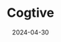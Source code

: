 ---  
layout: startup_page  
title: "Cogtive"  
id: "cogtive.com"  
permalink: "/cogtivecogtive.com04302024/"  
website: "https://www.cogtive.com/"  
funding_round: "Seed"  
funding_amount: "R$10M"  
investors: "Indicator Capital"  
about: "Cogtive enhances manufacturing productivity using IoT technologies, digital twins, and AI. Their solution provides a comprehensive view of the plant floor, analyzing machine efficiency and optimizing production flow. This helps manufacturers, regardless of their digital maturity, operate at maximum capacity."  
markets: "Manufacturing, IoT, AI, Software Development"  
hq: "São Paulo, São Paulo, Brazil"  
founded_year: "2017"  
linkedin: "https://www.linkedin.com/company/cogtive"  
twitter: ""  
instagram: ""  
facebook: ""  
crunchbase: "https://www.crunchbase.com/organization/cogtive?utm_source=linkedin&utm_medium=referral&utm_campaign=linkedin_companies&utm_content=profile_cta_anon&trk=funding_crunchbase"  
pitchbook: ""  

date_display: "30-Apr-2024"  
date: "2024-04-30"

# SEO Optimization  
meta_title: "Cogtive - Seed Funding (R$10M)"  
meta_description: "Cogtive, Cogtive enhances manufacturing productivity using IoT technologies, digital twins, and AI. Their solution provides a comprehensive view of the plant f..."  
meta_keywords: "Cogtive, Manufacturing, IoT, AI, Software Development, Seed funding"  
canonical_url: "https://startup.projectstartups.com/cogtivecogtive.com04302024/"  
---